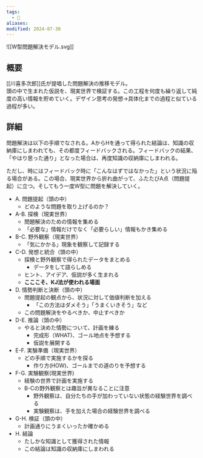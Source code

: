 ```yaml
---
tags:
  - 📝
aliases: 
modified: 2024-07-30
---
```

![[W型問題解決モデル.svg]]

## 概要
[[川喜多次郎]]氏が提唱した問題解決の推移モデル。  
頭の中で生まれた仮説を、現実世界で検証する。この工程を何度も繰り返して純度の高い情報を貯めていく。デザイン思考の発想→具体化までの過程と似ている過程が多い。

## 詳細
問題解決は以下の手順でなされる。AからHを通って得られた結論は、知識の収納庫にしまわれても、その都度フィードバックされる。フィードバックの結果、「やはり思った通り」となった場合は、再度知識の収納庫にしまわれる。

ただし、時にはフィードバック時に「こんなはずではなかった」という状況に陥る場合がある。この場合、現実世界から折れ曲がって、ふたたびA点（問題提起）に立つ。そしてもう一度W型に問題を解決していく。

- A. 問題提起（頭の中）
	- どのような問題を取り上げるのか？
- A-B. 探検（現実世界）
	- 問題解決のための情報を集める
	- 「必要な」情報だけでなく「必要らしい」情報もかき集める 
- B-C. 野外観察（現実世界）
	- 「気にかかる」現象を観察して記録する
- C-D. 発想と統合（頭の中）
	- 探検と野外観察で得られたデータをまとめる
		- データをして語らしめる
	- ヒント、アイデア、仮説が多く生まれる
	- **こここそ、KJ法が使われる場面**
- D. 情勢判断と決断（頭の中）
	- 問題提起の観点から、状況に対して価値判断を加える
		- 「この方法はダメそう」「うまくいきそう」など
	- この問題解決をやるべきか、中止すべきか
- D-E. 推論（頭の中）
	- やると決めた情勢について、計画を練る
		- 完成形（WHAT)、ゴール地点を予想する
		- 仮説を展開する
- E-F. 実験準備（現実世界）
	- どの手順で実施するかを探る
		- 作り方(HOW)、ゴールまでの道のりを予想する
- F-G. 実験観察(現実世界)
	- 経験の世界で計画を実施する
	- B-Cの野外観察とは趣旨が異なることに注意
		- 野外観察は、自分たちの手が加わっていない状態の経験世界を調べる
		- 実験観察は、手を加えた場合の経験世界を調べる 
- G-H. 検証（頭の中）
	- 計画通りにうまくいったか確かめる
- H. 結論
	- たしかな知識として獲得された情報
	- この結論は知識の収納庫にしまわれる
